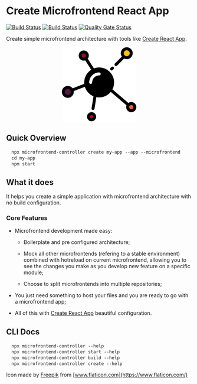# Create Microfrontend React App

[![Build Status](https://travis-ci.com/matheusmr13/create-microfrontend-react-app.svg?branch=master)](https://travis-ci.com/matheusmr13/create-microfrontend-react-app)
[![Build Status](https://dev.azure.com/matheusmr13/create-microfrontend-react-app/_apis/build/status/matheusmr13.create-microfrontend-react-app?branchName=master)](https://dev.azure.com/matheusmr13/create-microfrontend-react-app/_build/latest?definitionId=2&branchName=master)
[![Quality Gate Status](https://sonarcloud.io/api/project_badges/measure?project=matheusmr13_create-microfrontend-react-app&metric=alert_status)](https://sonarcloud.io/dashboard?id=matheusmr13_create-microfrontend-react-app)

Create simple microfrontend architecture with tools like [Create React App](https://github.com/facebook/create-react-app).

<p align="center">
  <img src="icon.svg" width="40%">
</p>

## Quick Overview

  ```
    npx microfrontend-controller create my-app --app --microfrontend
    cd my-app
    npm start
  ```

## What it does

  It helps you create a simple application with microfrontend architecture with no build configuration.

  ### Core Features

  - Microfrontend development made easy:

    * Boilerplate and pre configured architecture;

    * Mock all other microfrontends (refering to a stable environment) combined with hotreload on current microfrontend, allowing you to see the changes you make as you develop new feature on a specific module;

    * Choose to split microfrontends into multiple repositories;

  - You just need something to host your files and you are ready to go with a microfrontend app;

  - All of this with [Create React App](https://github.com/facebook/create-react-app) beautiful configuration.


## CLI Docs

  ```
    npx microfrontend-controller --help
    npx microfrontend-controller start --help
    npx microfrontend-controller build --help
    npx microfrontend-controller create --help
  ```

Icon made by [Freepik](https://www.flaticon.com/authors/freepik) from [www.flaticon.com](https://www.flaticon.com/)
